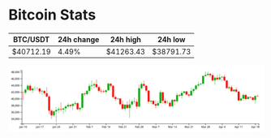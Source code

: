 # Bitcoin Stats

BTC/USDT|24h change|24h high|24h low|
|---|---|---|---|
|$40712.19|4.49%|$41263.43|$38791.73|

<img src="./chart.svg">
